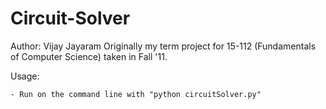 Circuit-Solver
==============
Author: Vijay Jayaram
Originally my term project for 15-112 (Fundamentals of Computer Science) taken in Fall '11.

Usage:

    - Run on the command line with "python circuitSolver.py"
